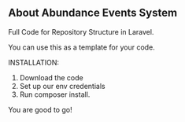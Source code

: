
## About Abundance Events System

Full Code for Repository Structure in Laravel.

You can use this as a template for your code.

INSTALLATION:

1.  Download the code 
2.  Set up our env credentials
3.  Run composer install. 

You are good to go!

